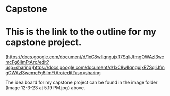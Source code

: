 # Capstone

# This is the link to the outline for my capstone project.
(https://docs.google.com/document/d/1xC8wIIqngujxR7SqliJfmgOWAzl3wcmcFg6iImFtAro/edit?usp=sharing)https://docs.google.com/document/d/1xC8wIIqngujxR7SqliJfmgOWAzl3wcmcFg6iImFtAro/edit?usp=sharing

The idea board for my capstone project can be found in the image folder (Image 12-3-23 at 5.19 PM.jpg) above.
